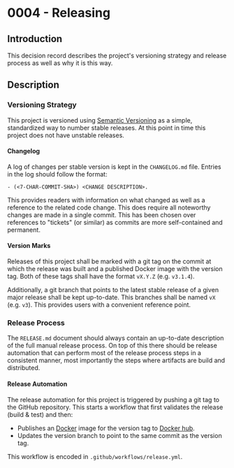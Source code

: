 # 0004 - Releasing

## Introduction

This decision record describes the project's versioning strategy and release
process as well as why it is this way.

## Description

### Versioning Strategy

This project is versioned using [Semantic Versioning] as a simple, standardized
way to number stable releases. At this point in time this project does not have
unstable releases.

#### Changelog

A log of changes per stable version is kept in the `CHANGELOG.md` file. Entries
in the log should follow the format:

```text
- (<7-CHAR-COMMIT-SHA>) <CHANGE DESCRIPTION>.
```

This provides readers with information on what changed as well as a reference to
the related code change. This does require all noteworthy changes are made in a
single commit. This has been chosen over references to "tickets" (or similar) as
commits are more self-contained and permanent.

#### Version Marks

Releases of this project shall be marked with a git tag on the commit at which
the release was built and a published Docker image with the version tag. Both of
these tags shall have the format `vX.Y.Z` (e.g. `v3.1.4`).

Additionally, a git branch that points to the latest stable release of a given
major release shall be kept up-to-date. This branches shall be named `vX` (e.g.
`v3`). This provides users with a convenient reference point.

### Release Process

The `RELEASE.md` document should always contain an up-to-date description of the
full manual release process. On top of this there should be release automation
that can perform most of the release process steps in a consistent manner, most
importantly the steps where artifacts are build and distributed.

#### Release Automation

The release automation for this project is triggered by pushing a git tag to the
GitHub repository. This starts a workflow that first validates the release
(build & test) and then:

- Publishes an [Docker] image for the version tag to [Docker hub].
- Updates the version branch to point to the same commit as the version tag.

This workflow is encoded in `.github/workflows/release.yml`.

[docker]: https://www.docker.com/
[docker hub]: https://hub.docker.com/
[semantic versioning]: https://semver.org/spec/v2.0.0.html
